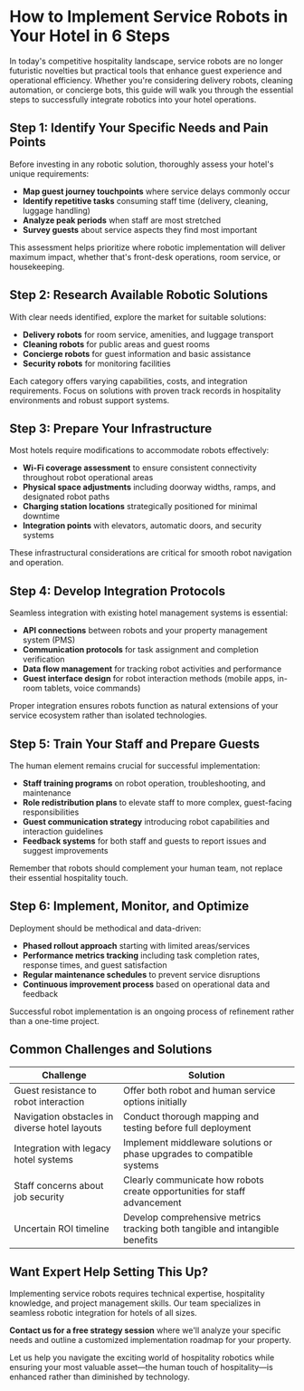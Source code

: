 # How to Implement Service Robots in Your Hotel in 6 Steps

In today's competitive hospitality landscape, service robots are no longer futuristic novelties but practical tools that enhance guest experience and operational efficiency. Whether you're considering delivery robots, cleaning automation, or concierge bots, this guide will walk you through the essential steps to successfully integrate robotics into your hotel operations.

## Step 1: Identify Your Specific Needs and Pain Points

Before investing in any robotic solution, thoroughly assess your hotel's unique requirements:

- **Map guest journey touchpoints** where service delays commonly occur
- **Identify repetitive tasks** consuming staff time (delivery, cleaning, luggage handling)
- **Analyze peak periods** when staff are most stretched
- **Survey guests** about service aspects they find most important

This assessment helps prioritize where robotic implementation will deliver maximum impact, whether that's front-desk operations, room service, or housekeeping.

## Step 2: Research Available Robotic Solutions

With clear needs identified, explore the market for suitable solutions:

- **Delivery robots** for room service, amenities, and luggage transport
- **Cleaning robots** for public areas and guest rooms
- **Concierge robots** for guest information and basic assistance
- **Security robots** for monitoring facilities

Each category offers varying capabilities, costs, and integration requirements. Focus on solutions with proven track records in hospitality environments and robust support systems.

## Step 3: Prepare Your Infrastructure

Most hotels require modifications to accommodate robots effectively:

- **Wi-Fi coverage assessment** to ensure consistent connectivity throughout robot operational areas
- **Physical space adjustments** including doorway widths, ramps, and designated robot paths
- **Charging station locations** strategically positioned for minimal downtime
- **Integration points** with elevators, automatic doors, and security systems

These infrastructural considerations are critical for smooth robot navigation and operation.

## Step 4: Develop Integration Protocols

Seamless integration with existing hotel management systems is essential:

- **API connections** between robots and your property management system (PMS)
- **Communication protocols** for task assignment and completion verification
- **Data flow management** for tracking robot activities and performance
- **Guest interface design** for robot interaction methods (mobile apps, in-room tablets, voice commands)

Proper integration ensures robots function as natural extensions of your service ecosystem rather than isolated technologies.

## Step 5: Train Your Staff and Prepare Guests

The human element remains crucial for successful implementation:

- **Staff training programs** on robot operation, troubleshooting, and maintenance
- **Role redistribution plans** to elevate staff to more complex, guest-facing responsibilities
- **Guest communication strategy** introducing robot capabilities and interaction guidelines
- **Feedback systems** for both staff and guests to report issues and suggest improvements

Remember that robots should complement your human team, not replace their essential hospitality touch.

## Step 6: Implement, Monitor, and Optimize

Deployment should be methodical and data-driven:

- **Phased rollout approach** starting with limited areas/services
- **Performance metrics tracking** including task completion rates, response times, and guest satisfaction
- **Regular maintenance schedules** to prevent service disruptions
- **Continuous improvement process** based on operational data and feedback

Successful robot implementation is an ongoing process of refinement rather than a one-time project.

## Common Challenges and Solutions

| Challenge | Solution |
|-----------|----------|
| Guest resistance to robot interaction | Offer both robot and human service options initially |
| Navigation obstacles in diverse hotel layouts | Conduct thorough mapping and testing before full deployment |
| Integration with legacy hotel systems | Implement middleware solutions or phase upgrades to compatible systems |
| Staff concerns about job security | Clearly communicate how robots create opportunities for staff advancement |
| Uncertain ROI timeline | Develop comprehensive metrics tracking both tangible and intangible benefits |

## Want Expert Help Setting This Up?

Implementing service robots requires technical expertise, hospitality knowledge, and project management skills. Our team specializes in seamless robotic integration for hotels of all sizes.

**Contact us for a free strategy session** where we'll analyze your specific needs and outline a customized implementation roadmap for your property.

Let us help you navigate the exciting world of hospitality robotics while ensuring your most valuable asset—the human touch of hospitality—is enhanced rather than diminished by technology.
